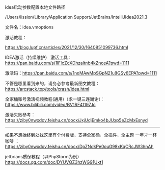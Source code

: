 idea启动参数配置本地文件路径

/Users/lission/Library/Application Support/JetBrains/IntelliJIdea2021.3

文件名：idea.vmoptions 

激活教程：

https://blog.lupf.cn/articles/2021/12/30/1640851099736.html





IDEA激活（持续维护）
激活工具：https://pan.baidu.com/s/1IFIcZcXDhzaItnb4kZnceA?pwd=1111 

激活码：https://pan.baidu.com/s/1noMAwMpSGpN21u8GSy6EPA?pwd=1111 

不管是哪里看到来的，请务必参考最新图文教程：https://arcstack.top/tools/crash/idea.html

全家桶账号激活视频教程(通用)（求一键三连谢谢）：  https://www.bilibili.com/video/BV1RF41197Jc

激活失败参考：https://ziby0nwxdov.feishu.cn/docx/JxjUdjEmko4bJUxp5eZcMxEsnyd

-------------------------------------------------------------------

如果不想始终到处找这里有个付费版，支持全家桶，全插件，全主题 一年才一杯咖啡 ：https://ziby0nwxdov.feishu.cn/docx/DpZNdkPe0ouG98xKqCRcJW3hnAh





jetbrians质保教程（以PhpStorm为例）
https://docs.qq.com/doc/DYUVQZ3hzWG91Ukt1
